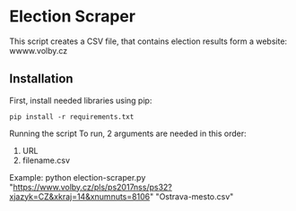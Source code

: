 # Election Scraper

This script creates a CSV file, that contains election results form a website: wwww.volby.cz

## Installation

First, install needed libraries using pip:

```
pip install -r requirements.txt
```

Running the script
To run, 2 arguments are needed in this order:
1. URL
2. filename.csv

Example:
python election-scraper.py "https://www.volby.cz/pls/ps2017nss/ps32?xjazyk=CZ&xkraj=14&xnumnuts=8106" "Ostrava-mesto.csv"
